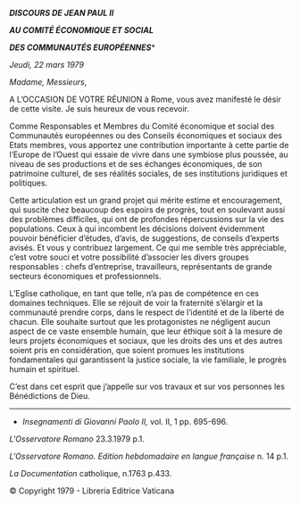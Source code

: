 ***DISCOURS DE JEAN PAUL II***

***AU COMITÉ ÉCONOMIQUE ET SOCIAL***

***DES COMMUNAUTÉS EUROPÉENNES****

*Jeudi, 22 mars 1979*

*Madame, Messieurs*,

A L’OCCASION DE VOTRE RÉUNION à Rome, vous avez manifesté le désir de cette visite. Je suis heureux de vous recevoir.

Comme Responsables et Membres du Comité économique et social des Communautés européennes ou des Conseils économiques et sociaux des Etats membres, vous apportez une contribution importante à cette partie de l’Europe de l’Ouest qui essaie de vivre dans une symbiose plus poussée, au niveau de ses productions et de ses échanges économiques, de son patrimoine culturel, de ses réalités sociales, de ses institutions juridiques et politiques.

Cette articulation est un grand projet qui mérite estime et encouragement, qui suscite chez beaucoup des espoirs de progrès, tout en soulevant aussi des problèmes difficiles, qui ont de profondes répercussions sur la vie des populations. Ceux à qui incombent les décisions doivent évidemment pouvoir bénéficier d’études, d’avis, de suggestions, de conseils d’experts avisés. Et vous y contribuez largement. Ce qui me semble très appréciable, c’est votre souci et votre possibilité d’associer les divers groupes responsables : chefs d’entreprise, travailleurs, représentants de grande secteurs économiques et professionnels.

L’Eglise catholique, en tant que telle, n’a pas de compétence en ces domaines techniques. Elle se réjouit de voir la fraternité s’élargir et la communauté prendre corps, dans le respect de l’identité et de la liberté de chacun. Elle souhaite surtout que les protagonistes ne négligent aucun aspect de ce vaste ensemble humain, que leur éthique soit à la mesure de leurs projets économiques et sociaux, que les droits des uns et des autres soient pris en considération, que soient promues les institutions fondamentales qui garantissent la justice sociale, la vie familiale, le progrès humain et spirituel.

C’est dans cet esprit que j’appelle sur vos travaux et sur vos personnes les Bénédictions de Dieu.

* * *

* *Insegnamenti di Giovanni Paolo II,* vol. II, 1 pp. 695-696.

*L'Osservatore Romano* 23.3.1979 p.1.

*L'Osservatore Romano. Edition hebdomadaire en langue française* n. 14 p.1.

*La Documentation* catholique, n.1763 p.433.

© Copyright 1979 - Libreria Editrice Vaticana
